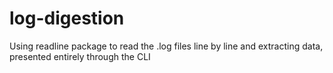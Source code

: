 # log-digestion

Using readline package to read the .log files line by line and extracting data, presented entirely through the CLI
